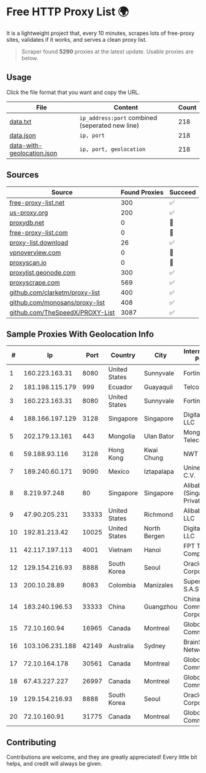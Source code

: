
# Free HTTP Proxy List 🌍

It is a lightweight project that, every 10 minutes, scrapes lots of free-proxy sites, validates if it works, and serves a clean proxy list.


> Scraper found **5290** proxies at the latest update. Usable proxies are below.

## Usage

Click the file format that you want and copy the URL.


|File|Content|Count|
|----|-------|-----|
|[data.txt](https://raw.githubusercontent.com/themiralay/Proxy-List-World/master/data.txt)|`ip_address:port` combined (seperated new line)|218|
|[data.json](https://raw.githubusercontent.com/themiralay/Proxy-List-World/master/data.json)|`ip, port`|218|
|[data-with-geolocation.json](https://raw.githubusercontent.com/themiralay/Proxy-List-World/master/data-with-geolocation.json)|`ip, port, geolocation`|218|

## Sources

|Source|Found Proxies|Succeed|
|------|-------------|-------|
|[free-proxy-list.net](https://free-proxy-list.net)|300|✅|
|[us-proxy.org](https://www.us-proxy.org)|200|✅|
|[proxydb.net](http://proxydb.net)|0|🚫|
|[free-proxy-list.com](https://free-proxy-list.com/?page=&port=&type%5B%5D=http&type%5B%5D=https&up_time=0&search=Search)|0|🚫|
|[proxy-list.download](https://www.proxy-list.download/HTTP)|26|✅|
|[vpnoverview.com](https://vpnoverview.com/privacy/anonymous-browsing/free-proxy-servers)|0|🚫|
|[proxyscan.io](https://www.proxyscan.io)|0|🚫|
|[proxylist.geonode.com](https://proxylist.geonode.com/api/proxy-list?limit=300&page=1&sort_by=lastChecked&sort_type=desc&protocols=http,https)|300|✅|
|[proxyscrape.com](https://api.proxyscrape.com/v2/?request=displayproxies&protocol=http&timeout=10000&country=all&ssl=all&anonymity=all)|569|✅|
|[github.com/clarketm/proxy-list](https://raw.githubusercontent.com/clarketm/proxy-list/master/proxy-list-raw.txt)|400|✅|
|[github.com/monosans/proxy-list](https://raw.githubusercontent.com/monosans/proxy-list/main/proxies/http.txt)|408|✅|
|[github.com/TheSpeedX/PROXY-List](https://raw.githubusercontent.com/TheSpeedX/PROXY-List/master/http.txt)|3087|✅|


## Sample Proxies With Geolocation Info

|#|Ip|Port|Country|City|Internet Service Provider|
|-|--|----|-------|----|-------------------------|
|1|160.223.163.31|8080|United States|Sunnyvale|Fortinet Inc.|
|2|181.198.115.179|999|Ecuador|Guayaquil|Telconet S.A|
|3|160.223.163.31|8080|United States|Sunnyvale|Fortinet Inc.|
|4|188.166.197.129|3128|Singapore|Singapore|DigitalOcean, LLC|
|5|202.179.13.161|443|Mongolia|Ulan Bator|Mongolia Telecom|
|6|59.188.93.116|3128|Hong Kong|Kwai Chung|NWT|
|7|189.240.60.171|9090|Mexico|Iztapalapa|Uninet S.A. de C.V.|
|8|8.219.97.248|80|Singapore|Singapore|Alibaba Cloud (Singapore) Private Limited|
|9|47.90.205.231|33333|United States|Richmond|Alibaba.com LLC|
|10|192.81.213.42|10025|United States|North Bergen|DigitalOcean, LLC|
|11|42.117.197.113|4001|Vietnam|Hanoi|FPT Telecom Company|
|12|129.154.216.93|8888|South Korea|Seoul|Oracle Corporation|
|13|200.10.28.89|8083|Colombia|Manizales|Super Redes S.A.S|
|14|183.240.196.53|33333|China|Guangzhou|China Mobile Communications Corporation|
|15|72.10.160.94|16965|Canada|Montreal|GloboTech Communications|
|16|103.106.231.188|42149|Australia|Sydney|BrainStorm Network|
|17|72.10.164.178|30561|Canada|Montreal|GloboTech Communications|
|18|67.43.227.227|26997|Canada|Montreal|GloboTech Communications|
|19|129.154.216.93|8888|South Korea|Seoul|Oracle Corporation|
|20|72.10.160.91|31775|Canada|Montreal|GloboTech Communications|



## Contributing

Contributions are welcome, and they are greatly appreciated! Every
little bit helps, and credit will always be given.

